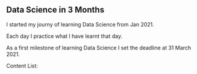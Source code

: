 ## Data Science in 3 Months

I started my journy of learning Data Science from Jan 2021.

Each day I practice what I have learnt that day.

As a first milestone of learning Data Science I set the deadline at 31 March 2021.

Content List:

